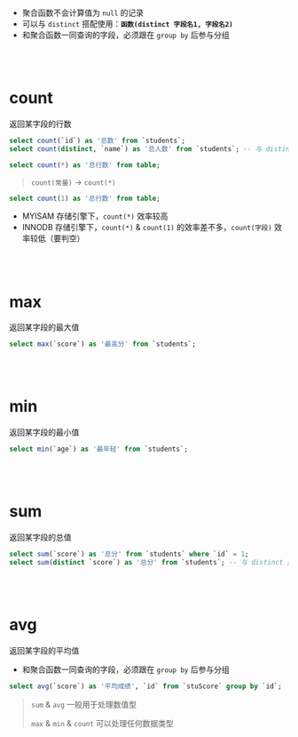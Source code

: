 <br>

-   聚合函数不会计算值为 `null` 的记录
-   可以与 `distinct` 搭配使用：**`函数(distinct 字段名1, 字段名2)`**
-   和聚合函数一同查询的字段，必须跟在 `group by` 后参与分组

<br><br>

# count

返回某字段的行数

```sql
select count(`id`) as '总数' from `students`;
select count(distinct, `name`) as '总人数' from `students`; -- 与 distinct 搭配使用
```

```sql
select count(*) as '总行数' from table;
```

> `count(常量)` → `count(*)`

```sql
select count(1) as '总行数' from table;
```

-   MYISAM 存储引擎下，`count(*)` 效率较高
-   INNODB 存储引擎下，`count(*)` & `count(1)` 的效率差不多，`count(字段)` 效率较低（要判空）

<br><br>

# max

返回某字段的最大值

```sql
select max(`score`) as '最高分' from `students`;
```

<br><br>

# min

返回某字段的最小值

```sql
select min(`age`) as '最年轻' from `students`;
```

<br><br>

# sum

返回某字段的总值

```sql
select sum(`score`) as '总分' from `students` where `id` = 1;
select sum(distinct `score`) as '总分' from `students`; -- 与 distinct 搭配使用
```

<br><br>

# avg

返回某字段的平均值

-   和聚合函数一同查询的字段，必须跟在 `group by` 后参与分组

```sql
select avg(`score`) as '平均成绩', `id` from `stuScore` group by `id`;
```

> `sum` & `avg` 一般用于处理数值型
>
> `max` & `min` & `count` 可以处理任何数据类型
